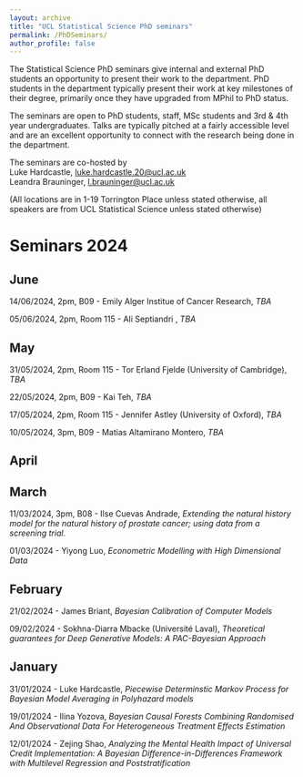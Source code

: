 ```yaml
---
layout: archive
title: "UCL Statistical Science PhD seminars"
permalink: /PhDSeminars/
author_profile: false
---
```


The Statistical Science PhD seminars give internal and external PhD students an opportunity to present their work to the department. PhD students in the department typically present their work at key milestones of their degree, primarily once they have upgraded from MPhil to PhD status.

The seminars are open to PhD students, staff, MSc students and 3rd & 4th year undergraduates. Talks are typically pitched at a fairly accessible level and are an excellent opportunity to connect with the research being done in the department. 

The seminars are co-hosted by <br>
Luke Hardcastle, luke.hardcastle.20@ucl.ac.uk <br>
Leandra Brauninger, l.brauninger@ucl.ac.uk

(All locations are in 1-19 Torrington Place unless stated otherwise, all speakers are from UCL Statistical Science unless stated otherwise)

# Seminars 2024
## June

14/06/2024, 2pm, B09 - Emily Alger Institue of Cancer Research, *TBA*

05/06/2024, 2pm, Room 115 - Ali Septiandri , *TBA*

## May

31/05/2024, 2pm, Room 115 - Tor Erland Fjelde (University of Cambridge), *TBA*

22/05/2024, 2pm, B09 - Kai Teh, *TBA*

17/05/2024, 2pm, Room 115 - Jennifer Astley (University of Oxford), *TBA*

10/05/2024, 3pm, B09 - Matias Altamirano Montero, *TBA*

## April

## March
11/03/2024, 3pm, B08 - Ilse Cuevas Andrade, *Extending the natural history model for the natural history of prostate cancer; using data from a screening trial.*

01/03/2024 - Yiyong Luo, *Econometric Modelling with High Dimensional Data*

## February
21/02/2024 - James Briant, *Bayesian Calibration of Computer Models*

09/02/2024 - Sokhna-Diarra Mbacke (Université Laval), *Theoretical guarantees for Deep Generative Models: A PAC-Bayesian Approach*

## January
31/01/2024 - Luke Hardcastle, *Piecewise Determinstic Markov Process for Bayesian Model Averaging in Polyhazard models*

19/01/2024 - Ilina Yozova, *Bayesian Causal Forests Combining Randomised And Observational Data For Heterogeneous Treatment Effects Estimation*

12/01/2024 - Zejing Shao, *Analyzing the Mental Health Impact of Universal Credit Implementation: A Bayesian Difference-in-Differences Framework with Multilevel Regression and Poststratification*
